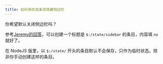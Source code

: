 ```yaml
---
title: 如何用状态条目隐藏侧边栏
---
```


你希望默认关闭侧边栏吗？

参考[Jeremy的回答](https://github.com/Jermolene/TiddlyWiki5/issues/3171)，可以创建一个标题是 `$:/state/sidebar` 的条目，内容填 `no` 就好了。

在 NodeJS 版里，以 `$:/state/` 开头的条目默认不会保存，只作为临时状态。除非你手动创建这样的条目。